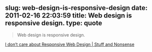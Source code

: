 slug: web-design-is-responsive-design
date: 2011-02-16 22:03:59
title: Web design is responsive design.
type: quote
---

> Web design is responsive design.

[I don’t care about Responsive Web Design | Stuff and Nonsense](http://stuffandnonsense.co.uk/blog/about/i_dont_care_about_responsive_web_design/)
